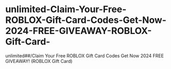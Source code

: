 # unlimited-Claim-Your-Free-ROBLOX-Gift-Card-Codes-Get-Now-2024-FREE-GIVEAWAY-ROBLOX-Gift-Card-
unlimited##/Claim Your Free ROBLOX   Gift Card Codes Get Now 2024 FREE GIVEAWAY! (ROBLOX   Gift Card)
